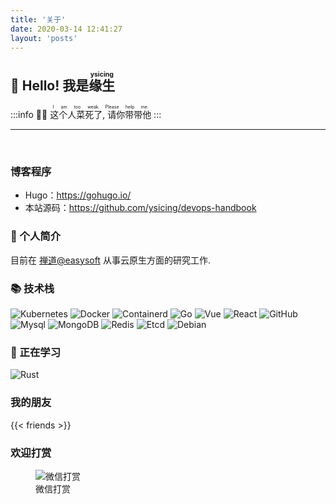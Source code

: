 ```yaml
---
title: '关于'
date: 2020-03-14 12:41:27
layout: 'posts'
---
```


## 👋 Hello! 我是<ruby>缘生<rt>ysicing</rt></ruby>

:::info
👨‍💻 <ruby>这个人菜死了<rt>I am too weak.</rt>, 请你带带他<rt>Please help me.</rt></ruby>
:::

<hr />
<br />

### 博客程序

- Hugo：<https://gohugo.io/>
- 本站源码：<https://github.com/ysicing/devops-handbook>

<!--more-->

### 📝 个人简介

目前在 [禅道@easysoft](https://github.com/easysoft) 从事云原生方面的研究工作.

### 📚 技术栈

![Kubernetes](https://img.shields.io/badge/-Kubernetes-333333?style=flat&logo=kubernetes)
![Docker](https://img.shields.io/badge/-Docker-333333?style=flat&logo=docker)
![Containerd](https://img.shields.io/badge/-Containerd-333333?style=flat&logo=containerd)
![Go](https://img.shields.io/badge/-Go-333333?style=flat&logo=go)
![Vue](https://img.shields.io/badge/-Vue-333333?style=flat&logo=vue.js)
![React](https://img.shields.io/badge/-React-333333?style=flat&logo=react)
![GitHub](https://img.shields.io/badge/-GitHub-333333?style=flat-square&logo=github)
![Mysql](https://img.shields.io/badge/-Mysql-333333?style=flat&logo=mysql)
![MongoDB](https://img.shields.io/badge/-MongoDB-333333?style=flat&logo=mongodb)
![Redis](https://img.shields.io/badge/-Redis-333333?style=flat&logo=redis)
![Etcd](https://img.shields.io/badge/-Etcd-333333?style=flat&logo=etcd)
![Debian](https://img.shields.io/badge/-Debian-333333?style=flat&logo=debian)

### 🔭 正在学习

![Rust](https://img.shields.io/badge/-Rust-333333?style=flat&logo=rust)

### 我的朋友

{{< friends >}}

### 欢迎打赏

<figure>
    <img src="https://pic.edui.fun/wx.jpg" alt="微信打赏" />
    <figcaption>微信打赏</figcaption>
</figure>
